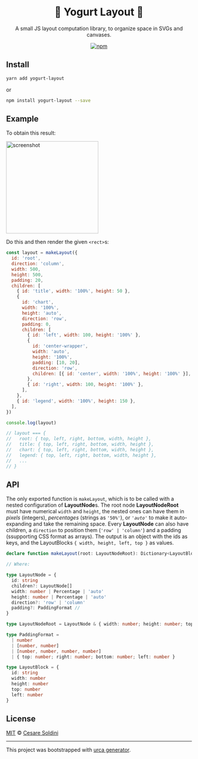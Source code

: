 <div align="center" style="text-align: center;">
  <h1>🍦 Yogurt Layout 🥛</h1>
  A small JS layout computation library, to organize space in SVGs and canvases.
</div>

<p align="center">
  <a href="https://www.npmjs.com/package/yogurt-layout">
    <img alt="npm"
      src="https://img.shields.io/npm/v/yogurt-layout">
  </a>
</p>

## Install

```bash
yarn add yogurt-layout
```

or

```bash
npm install yogurt-layout --save
```

## Example

To obtain this result:

<img width="250" alt="screenshot" src="https://user-images.githubusercontent.com/1799710/112647465-d8bd3480-8e48-11eb-8ecd-79309ef8419c.png">

Do this and then render the given `<rect>`s:

```js
const layout = makeLayout({
  id: 'root',
  direction: 'column',
  width: 500,
  height: 500,
  padding: 20,
  children: [
    { id: 'title', width: '100%', height: 50 },
    {
      id: 'chart',
      width: '100%',
      height: 'auto',
      direction: 'row',
      padding: 0,
      children: [
        { id: 'left', width: 100, height: '100%' },
        {
          id: 'center-wrapper',
          width: 'auto',
          height: '100%',
          padding: [10, 20],
          direction: 'row',
          children: [{ id: 'center', width: '100%', height: '100%' }],
        },
        { id: 'right', width: 100, height: '100%' },
      ],
    },
    { id: 'legend', width: '100%', height: 150 },
  ],
})

console.log(layout)

// layout === {
//   root: { top, left, right, bottom, width, height },
//   title: { top, left, right, bottom, width, height },
//   chart: { top, left, right, bottom, width, height },
//   legend: { top, left, right, bottom, width, height },
//   ...
// }
```

## API

The only exported function is `makeLayout`, which is to be called with a nested configuration of **LayoutNode**s.
The root node **LayoutNodeRoot** must have numerical `width` and `height`, the nested ones can have them in *pixels* (integers), *percentages* (strings as `'50%'`), or *`'auto'`* to make it auto-expanding and take  the remaining space.
Every **LayoutNode** can also have children, a `direction` to position them (`'row' | 'column'`) and a padding (ssupporting CSS format as arrays).
The output is an object with the ids as keys, and the LayoutBlocks `{ width, height, left, top }` as values.

```typescript
declare function makeLayout(root: LayoutNodeRoot): Dictionary<LayoutBlock>

// Where:

type LayoutNode = {
  id: string
  children?: LayoutNode[]
  width: number | Percentage | 'auto'
  height: number | Percentage | 'auto'
  direction?: 'row' | 'column'
  padding?: PaddingFormat //
}

type LayoutNodeRoot = LayoutNode & { width: number; height: number; top?: number; left?: number }

type PaddingFormat =
  | number
  | [number, number]
  | [number, number, number, number]
  | { top: number; right: number; bottom: number; left: number }

type LayoutBlock = {
  id: string
  width: number
  height: number
  top: number
  left: number
}
```

## License

[MIT](https://github.com/caesarsol/yogurt-layout/blob/master/LICENSE) © [Cesare Soldini](https://github.com/caesarsol)

---

This project was bootstrapped with [urca generator](https://github.com/ilariaventurini/urca/).
